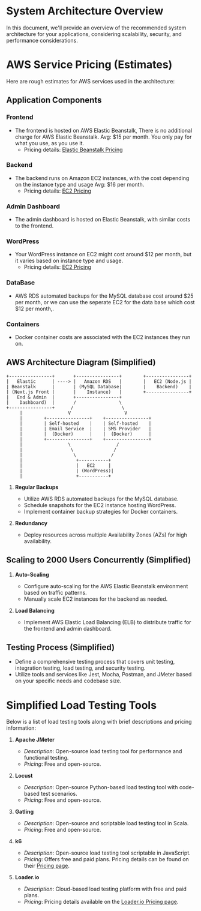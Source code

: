 # System Architecture Overview

In this document, we'll provide an overview of the recommended system architecture for your applications, considering scalability, security, and performance considerations.

# AWS Service Pricing (Estimates)

Here are rough estimates for AWS services used in the architecture:

## Application Components

### Frontend
- The frontend is hosted on AWS Elastic Beanstalk, There is no additional charge for AWS Elastic Beanstalk. Avg: $15 per month. You only pay for what you use, as you use it.
  - Pricing details: [Elastic Beanstalk Pricing](https://aws.amazon.com/elasticbeanstalk/pricing/)

### Backend
- The backend runs on Amazon EC2 instances, with the cost depending on the instance type and usage Avg: $16 per month. 
  - Pricing details: [EC2 Pricing](https://aws.amazon.com/ec2/pricing/)

### Admin Dashboard
- The admin dashboard is hosted on Elastic Beanstalk, with similar costs to the frontend.

### WordPress
- Your WordPress instance on EC2 might cost around $12 per month, but it varies based on instance type and usage.
  - Pricing details: [EC2 Pricing](https://aws.amazon.com/ec2/pricing/)

### DataBase
- AWS RDS automated backups for the MySQL database cost around $25  per month, or we can use the seperate EC2 for the data base which cost $12  per month,.

### Containers
- Docker container costs are associated with the EC2 instances they run on.

## AWS Architecture Diagram (Simplified)


```plaintext
+----------------+       +----------------+        +----------------+
|   Elastic      | ----> |   Amazon RDS   |        |   EC2 (Node.js |
| Beanstalk      |       | (MySQL Database|        |    Backend)    |
| (Next.js Front |       |    Instance)   |        +----------------+
|   End & Admin  |       +----------------+
|    Dashboard)  |       /                \
+----------------+      /                  \
     |                 V                    V
     |        +----------------+    +----------------+
     |        | Self-hosted    |    | Self-hosted    |
     |        | Email Service  |    | SMS Provider   |
     |        |  (Docker)      |    |  (Docker)      |
     |        +----------------+    +----------------+
     |                 \                 /
     |                  \               /
     |                   \             /
     |                    +-----------+
     |                    |   EC2     |
     |                    | (WordPress)|
     |                    +-----------+

```

1. **Regular Backups**
   - Utilize AWS RDS automated backups for the MySQL database.
   - Schedule snapshots for the EC2 instance hosting WordPress.
   - Implement container backup strategies for Docker containers.

2. **Redundancy**
   - Deploy resources across multiple Availability Zones (AZs) for high availability.

## Scaling to 2000 Users Concurrently (Simplified)

1. **Auto-Scaling**
   - Configure auto-scaling for the AWS Elastic Beanstalk environment based on traffic patterns.
   - Manually scale EC2 instances for the backend as needed.

2. **Load Balancing**
   - Implement AWS Elastic Load Balancing (ELB) to distribute traffic for the frontend and admin dashboard.

## Testing Process (Simplified)

- Define a comprehensive testing process that covers unit testing, integration testing, load testing, and security testing.
- Utilize tools and services like Jest, Mocha, Postman, and JMeter based on your specific needs and codebase size.

# Simplified Load Testing Tools

Below is a list of load testing tools along with brief descriptions and pricing information:

1. **Apache JMeter**
   - *Description*: Open-source load testing tool for performance and functional testing.
   - *Pricing*: Free and open-source.

2. **Locust**
   - *Description*: Open-source Python-based load testing tool with code-based test scenarios.
   - *Pricing*: Free and open-source.

3. **Gatling**
   - *Description*: Open-source and scriptable load testing tool in Scala.
   - *Pricing*: Free and open-source.

4. **k6**
   - *Description*: Open-source load testing tool scriptable in JavaScript.
   - *Pricing*: Offers free and paid plans. Pricing details can be found on their [Pricing page](https://k6.io/pricing).

5. **Loader.io**
   - *Description*: Cloud-based load testing platform with free and paid plans.
   - *Pricing*: Pricing details available on the [Loader.io Pricing page](https://loader.io/pricing).


